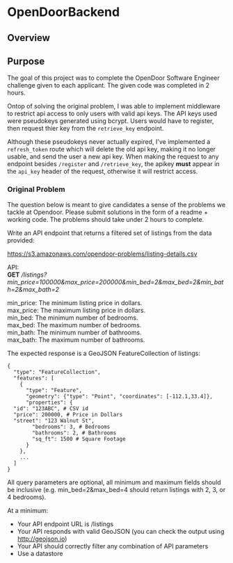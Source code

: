 # OpenDoorBackend
## Overview
## Purpose
The goal of this project was to complete the OpenDoor Software Engineer challenge given to each applicant. The given code was completed in 2 hours.  

Ontop of solving the original problem, I was able to implement middleware to restrict api access to only users with valid api keys. The API keys used were pseudokeys generated using bcrypt. Users would have to register, then request thier key from the `retrieve_key` endpoint.  
  
Although these pseudokeys never actually expired, I've implemented a `refresh_token` route which will delete the old api key, making it no longer usable, and send the user a new api key. When making the request to any endpoint besides `/register` and `/retrieve_key`, the apikey **must** appear in the `api_key` header of the request, otherwise it will restrict access.  
### Original Problem  
The question below is meant to give candidates a sense of the problems we tackle at Opendoor. Please submit solutions in the form of a readme + working code. The problems should take under 2 hours to complete.  
  
Write an API endpoint that returns a filtered set of listings from the data provided:  

https://s3.amazonaws.com/opendoor-problems/listing-details.csv

API:  
**GET** */listings?min_price=100000&max_price=200000&min_bed=2&max_bed=2&min_bath=2&max_bath=2*  

min_price: The minimum listing price in dollars.  
max_price: The maximum listing price in dollars.  
min_bed: The minimum number of bedrooms.  
max_bed: The maximum number of bedrooms.  
min_bath: The minimum number of bathrooms.  
max_bath: The maximum number of bathrooms.  
  
The expected response is a GeoJSON FeatureCollection of listings:  
```
{
  "type": "FeatureCollection",
  "features": [
    {
      "type": "Feature",
      "geometry": {"type": "Point", "coordinates": [-112.1,33.4]},
      "properties": {
  "id": "123ABC", # CSV id
  "price": 200000, # Price in Dollars
  "street": "123 Walnut St",
        "bedrooms": 3, # Bedrooms
        "bathrooms": 2, # Bathrooms
        "sq_ft": 1500 # Square Footage
      }
    },
    ...
  ]
}
```
All query parameters are optional, all minimum and maximum fields should be inclusive (e.g. min_bed=2&max_bed=4 should return listings with 2, 3, or 4 bedrooms).  

At a minimum:
- Your API endpoint URL is /listings  
- Your API responds with valid GeoJSON (you can check the output using http://geojson.io)  
- Your API should correctly filter any combination of API parameters  
- Use a datastore  

